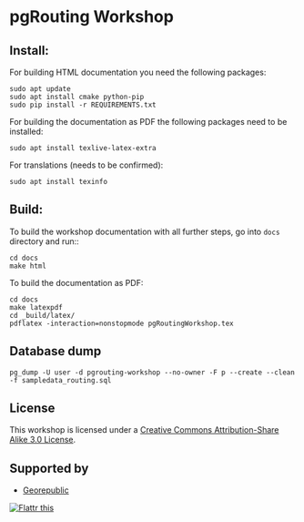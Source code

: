 # pgRouting Workshop

## Install:

For building HTML documentation you need the following packages:

```
sudo apt update
sudo apt install cmake python-pip
sudo pip install -r REQUIREMENTS.txt
```

For building the documentation as PDF the following packages need to be installed:

```
sudo apt install texlive-latex-extra
```

For translations (needs to be confirmed):

```
sudo apt install texinfo
```

## Build:

To build the workshop documentation with all further steps, go into `docs` directory and run::

```
cd docs
make html
```

To build the documentation as PDF:

```
cd docs
make latexpdf
cd _build/latex/
pdflatex -interaction=nonstopmode pgRoutingWorkshop.tex
```

## Database dump

```
pg_dump -U user -d pgrouting-workshop --no-owner -F p --create --clean -f sampledata_routing.sql
```

## License

This workshop is licensed under a [Creative Commons Attribution-Share Alike 3.0 License](http://creativecommons.org/licenses/by-sa/3.0/).

## Supported by

* [Georepublic](https://georepublic.info)

<p>
	<a href="http://flattr.com/thing/977418/pgRouting-Workshop" target="_blank">
		<img src="http://api.flattr.com/button/flattr-badge-large.png" alt="Flattr this" title="Flattr this" border="0" />
	</a>
</p>

